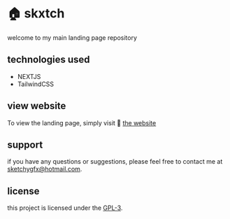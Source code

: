 # 🏠 skxtch

 welcome to my main landing page repository

## technologies used

- NEXTJS
- TailwindCSS

## view website

To view the landing page, simply visit 🔗 [the website](https://sketch.anet.moe)

## support

if you have any questions or suggestions, please feel free to contact me at [sketchygfx@hotmail.com](mailto:sketchygfx@hotmail.com).

## license

this project is licensed under the [GPL-3](LICENSE).

